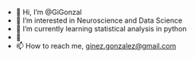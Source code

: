 - 👋 Hi, I’m @GiGonzal
- 👀 I’m interested in Neuroscience and Data Science
- 🌱 I’m currently learning statistical analysis in python
- 💞️  
- 📫 How to reach me, ginez.gonzalez@gmail.com

<!---
GiGonzal/GiGonzal is a ✨ special ✨ repository because its `README.md` (this file) appears on your GitHub profile.
You can click the Preview link to take a look at your changes.
--->
